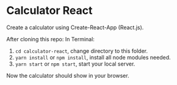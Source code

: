 # Calculator React
Create a calculator using Create-React-App (React.js).

After cloning this repo:
In Terminal:
1. `cd calculator-react`, change directory to this folder.
2. `yarn install` or `npm install`, install all node modules needed.
3. `yarn start` or `npm start`, start your local server.

Now the calculator should show in your browser.
